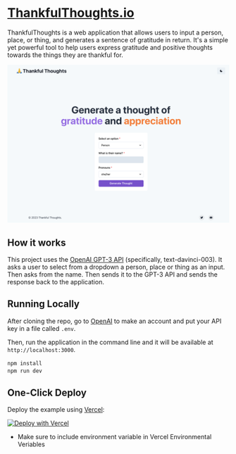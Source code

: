 # [ThankfulThoughts.io](https://thankfulthoughts.io/)

ThankfulThoughts is a web application that allows users to input a person, place, or thing, and generates a sentence of gratitude in return. It's a simple yet powerful tool to help users express gratitude and positive thoughts towards the things they are thankful for.

[![Thankful Thoughts](./public/screenshot.png)](https://www.thankfulthoughts.io)


## How it works

This project uses the [OpenAI GPT-3 API](https://openai.com/api/) (specifically, text-davinci-003). It asks a user to select from a dropdown a person, place or thing as an input. Then asks from the name. Then sends it to the GPT-3 API  and sends the response back to the application.

## Running Locally

After cloning the repo, go to [OpenAI](https://beta.openai.com/account/api-keys) to make an account and put your API key in a file called `.env`.

Then, run the application in the command line and it will be available at `http://localhost:3000`.

```bash
npm install
npm run dev
```

## One-Click Deploy

Deploy the example using [Vercel](https://vercel.com?utm_source=github&utm_medium=readme&utm_campaign=vercel-examples):
 
[![Deploy with Vercel](https://vercel.com/button)](https://vercel.com/new/clone?repository-url=https://github.com/hqasmei/thankful-thoughts&env=OPENAI_API_KEY&project-name=thankful-thoughts&repo-name=thankful-thoughts)

* Make sure to include environment variable in Vercel Environmental Veriables

